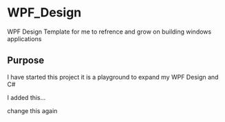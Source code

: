 # WPF_Design
WPF Design Template for me to refrence and grow on building windows applications


## Purpose
 
I have started this project it is a playground to expand my WPF Design and C#

I added this...



change this again